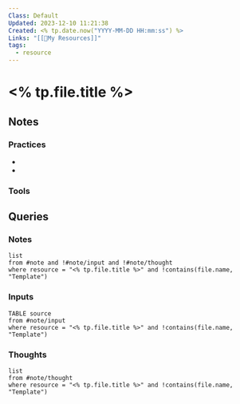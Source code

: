 ```yaml
---
Class: Default
Updated: 2023-12-10 11:21:38
Created: <% tp.date.now("YYYY-MM-DD HH:mm:ss") %>
Links: "[[🔭My Resources]]"
tags:
  - resource
---
```



# <% tp.file.title %>
## Notes

### Practices
- 
- 

### Tools

## Queries
### Notes
```dataview
list
from #note and !#note/input and !#note/thought
where resource = "<% tp.file.title %>" and !contains(file.name, "Template")
```
### Inputs
```dataview
TABLE source
from #note/input
where resource = "<% tp.file.title %>" and !contains(file.name, "Template")
```

### Thoughts
```dataview
list
from #note/thought
where resource = "<% tp.file.title %>" and !contains(file.name, "Template")
```
